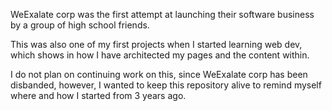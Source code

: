 WeExalate corp was the first attempt at launching their software business by a group of high school friends.

This was also one of my first projects when I started learning web dev, which shows in how I
have architected my pages and the content within.

I do not plan on continuing work on this, since WeExalate corp has been disbanded, however, I wanted to keep this
repository alive to remind myself where and how I started from 3 years ago.
